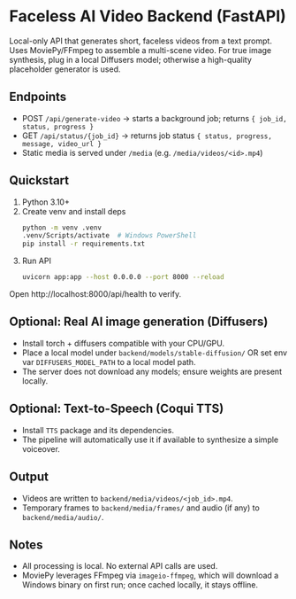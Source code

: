 # Faceless AI Video Backend (FastAPI)

Local-only API that generates short, faceless videos from a text prompt. Uses MoviePy/FFmpeg to assemble a multi-scene video. For true image synthesis, plug in a local Diffusers model; otherwise a high-quality placeholder generator is used.

## Endpoints
- POST `/api/generate-video` → starts a background job; returns `{ job_id, status, progress }`
- GET `/api/status/{job_id}` → returns job status `{ status, progress, message, video_url }`
- Static media is served under `/media` (e.g. `/media/videos/<id>.mp4`)

## Quickstart
1. Python 3.10+
2. Create venv and install deps
   ```bash
   python -m venv .venv
   .venv/Scripts/activate  # Windows PowerShell
   pip install -r requirements.txt
   ```
3. Run API
   ```bash
   uvicorn app:app --host 0.0.0.0 --port 8000 --reload
   ```

Open http://localhost:8000/api/health to verify.

## Optional: Real AI image generation (Diffusers)
- Install torch + diffusers compatible with your CPU/GPU.
- Place a local model under `backend/models/stable-diffusion/` OR set env var `DIFFUSERS_MODEL_PATH` to a local model path.
- The server does not download any models; ensure weights are present locally.

## Optional: Text-to-Speech (Coqui TTS)
- Install `TTS` package and its dependencies.
- The pipeline will automatically use it if available to synthesize a simple voiceover.

## Output
- Videos are written to `backend/media/videos/<job_id>.mp4`.
- Temporary frames to `backend/media/frames/` and audio (if any) to `backend/media/audio/`.

## Notes
- All processing is local. No external API calls are used.
- MoviePy leverages FFmpeg via `imageio-ffmpeg`, which will download a Windows binary on first run; once cached locally, it stays offline.
